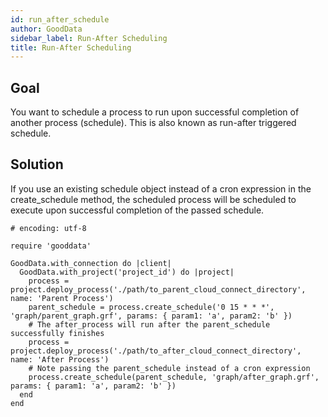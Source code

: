 ```yaml
---
id: run_after_schedule
author: GoodData
sidebar_label: Run-After Scheduling
title: Run-After Scheduling
---
```


Goal
-------

You want to schedule a process to run upon successful completion of
another process (schedule). This is also known as run-after triggered
schedule.

Solution
--------

If you use an existing schedule object instead of a cron expression in
the create\_schedule method, the scheduled process will be scheduled to
execute upon successful completion of the passed schedule.

    # encoding: utf-8

    require 'gooddata'

    GoodData.with_connection do |client|
      GoodData.with_project('project_id') do |project|
        process = project.deploy_process('./path/to_parent_cloud_connect_directory', name: 'Parent Process')
        parent_schedule = process.create_schedule('0 15 * * *', 'graph/parent_graph.grf', params: { param1: 'a', param2: 'b' })
        # The after_process will run after the parent_schedule successfully finishes
        process = project.deploy_process('./path/to_after_cloud_connect_directory', name: 'After Process')
        # Note passing the parent_schedule instead of a cron expression
        process.create_schedule(parent_schedule, 'graph/after_graph.grf', params: { param1: 'a', param2: 'b' })
      end
    end
